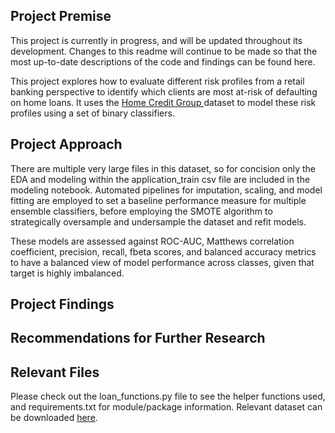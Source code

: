 ## Project Premise 
This project is currently in progress, and will be updated throughout its development. Changes to this readme will continue to be made so that the most up-to-date descriptions of the code and findings can be found here.

This project explores how to evaluate different risk profiles from a retail banking perspective to identify which clients are most at-risk of defaulting on home loans. It uses the [Home Credit Group ](https://storage.googleapis.com/341-home-credit-default/home-credit-default-risk.zip) dataset to model these risk profiles using a set of binary classifiers.

## Project Approach

There are multiple very large files in this dataset, so for concision only the EDA and modeling within the application_train csv file are included in the modeling notebook. Automated pipelines for imputation, scaling, and model fitting are employed to set a baseline performance
measure for multiple ensemble classifiers, before employing the SMOTE algorithm to strategically oversample and undersample the dataset and refit models. 

These models are assessed against ROC-AUC, Matthews correlation coefficient, precision, recall, fbeta scores, and balanced accuracy metrics to have a balanced view of model performance across classes, given  that target is highly imbalanced. 

## Project Findings
## Recommendations for Further Research 

## Relevant Files
Please check out the loan_functions.py file to see the helper functions used, and requirements.txt for module/package information. Relevant dataset can be downloaded [here](https://storage.googleapis.com/341-home-credit-default/home-credit-default-risk.zip).
